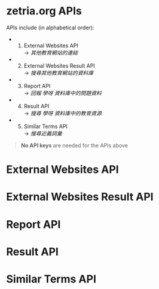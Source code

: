 # zetria.org APIs  

APIs include (in alphabetical order):  
- 1. External Websites API  
 -> *其他教育網站的連結*
- 2. External Websites Result API  
 -> *搜尋其他教育網站的資料庫*
- 3. Report API  
 -> *回報 學呀 資料庫中的問題資料*
- 4. Result API  
 -> *搜尋 學呀 資料庫中的教育資源*
- 5. Similar Terms API  
 -> *搜尋近義詞彙*
  
 > **No API keys** are needed for the APIs above
  
# External Websites API
  
# External Websites Result API
  
# Report API
  
# Result API
  
# Similar Terms API
  
